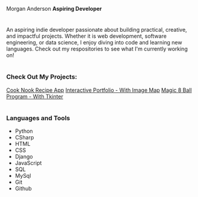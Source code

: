  Morgan Anderson
**Aspiring Developer**

#

An aspiring indie developer passionate about building practical, creative, and impactful projects. Whether it is web development, software engineering, or data science, I enjoy diving into code and learning new languages. Check out my respositories to see what I'm currently working on!

#

### Check Out My Projects:

<a href="https://github.com/morganog/CookNook">Cook Nook Recipe App</a>
<a href="https://github.com/morganog/InteractivePortfolio">Interactive Portfolio - With Image Map</a>
<a href="https://github.com/morganog/Magic-8-Ball">Magic 8 Ball Program - With Tkinter</a>

#

### Languages and Tools

- Python
- CSharp
- HTML
- CSS
- Django
- JavaScript
- SQL
- MySql
- Git
- Github

#
